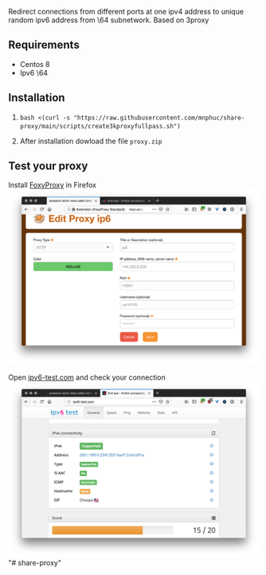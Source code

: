 Redirect connections from different ports at one ipv4 address to unique random ipv6 address from \64 subnetwork. Based on 3proxy


## Requirements
- Centos 8
- Ipv6 \64

## Installation

1. `bash <(curl -s "https://raw.githubusercontent.com/mnphuc/share-proxy/main/scripts/create3kproxyfullpass.sh")`

1. After installation dowload the file `proxy.zip`

## Test your proxy

Install [FoxyProxy](https://addons.mozilla.org/en-US/firefox/addon/foxyproxy-standard/) in Firefox
![Foxy](foxyproxy.png)

Open [ipv6-test.com](http://ipv6-test.com/) and check your connection
![check ip](check_ip.png)
"# share-proxy" 
